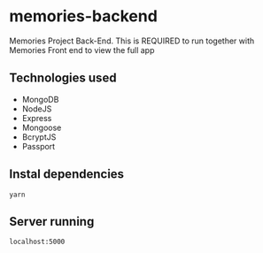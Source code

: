 # memories-backend
Memories Project Back-End.
 This is REQUIRED to run together with Memories Front end to view the full app
 
 ## Technologies used
 
 - MongoDB
 - NodeJS
 - Express
 - Mongoose
 - BcryptJS
 - Passport
 
 ## Instal dependencies
 
 ```
 yarn
 ````

## Server running
```
localhost:5000
```
